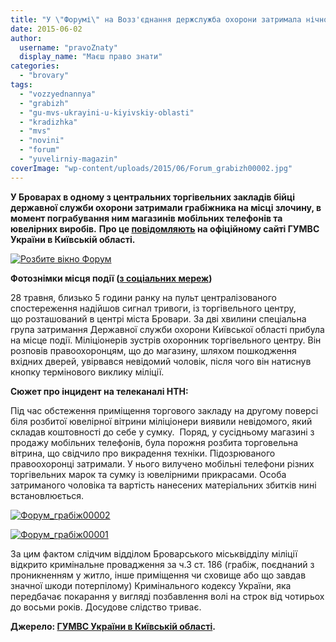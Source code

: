 ```yaml
---
title: "У \"Форумі\" на Возз'єднання держслужба охорони затримала нічного грабіжника"
date: 2015-06-02
author: 
  username: "pravoZnaty"
  display_name: "Маєш право знати"
categories: 
  - "brovary"
tags: 
  - "vozzyednannya"
  - "grabizh"
  - "gu-mvs-ukrayini-u-kiyivskiy-oblasti"
  - "kradizhka"
  - "mvs"
  - "novini"
  - "forum"
  - "yuvelirniy-magazin"
coverImage: "wp-content/uploads/2015/06/Forum_grabizh00002.jpg"
---
```


**У Броварах в одному з центральних торгівельних закладів бійці державної служби охорони затримали грабіжника на місці злочину, в момент пограбування ним магазинів мобільних телефонів та ювелірних виробів.** **Про це [повідомляють](http://www.mvs.gov.ua/mvs/control/kyivska/uk/publish/article/161064;jsessionid=332265307AB0B035E4F7F855AF0C8674) на офіційному сайті ГУМВС України в Київській області.**

[![Розбите вікно Форум](https://mpz.brovary.org/wp-content/uploads/2015/06/Rozbite-vikno-Forum.png)](https://mpz.brovary.org/wp-content/uploads/2015/06/Rozbite-vikno-Forum.png)

**Фотознімки місця події ([з соціальних мереж](https://www.facebook.com/pravo.znaty.brovary/posts/803036713137910))**

28 травня, близько 5 години ранку на пульт централізованого спостереження надійшов сигнал тривоги, із торгівельного центру, що розташований в центрі міста Бровари. За дві хвилини спеціальна група затримання Державної служби охорони Київської області прибула на місце події. Міліціонерів зустрів охоронник торгівельного центру. Він розповів правоохоронцям, що до магазину, шляхом пошкодження вхідних дверей, увірвався невідомий чоловік, після чого він натиснув кнопку термінового виклику міліції.

**Сюжет про інцидент на телеканалі НТН:**

Під час обстеження приміщення торгового закладу на другому поверсі біля розбитої ювелірної вітрини міліціонери виявили невідомого, який складав коштовності до себе у сумку.  Поряд, у сусідньому магазині з продажу мобільних телефонів, була порожня розбита торговельна вітрина, що свідчило про викрадення техніки. Підозрюваного правоохоронці затримали. У нього вилучено мобільні телефони різних торгівельних марок та сумку із ювелірними прикрасами. Особа затриманого чоловіка та вартість нанесених матеріальних збитків нині встановлюється.

[![Форум_грабіж00002](https://mpz.brovary.org/wp-content/uploads/2015/06/Forum_grabizh00002.jpg)](https://mpz.brovary.org/wp-content/uploads/2015/06/Forum_grabizh00002.jpg)

[![Форум_грабіж00001](https://mpz.brovary.org/wp-content/uploads/2015/06/Forum_grabizh00001.jpg)](https://mpz.brovary.org/wp-content/uploads/2015/06/Forum_grabizh00001.jpg)

За цим фактом слідчим відділом Броварського міськвідділу міліції відкрито кримінальне провадження за ч.3 ст. 186 (грабіж, поєднаний з проникненням у житло, інше приміщення чи сховище або що завдав значної шкоди потерпілому) Кримінального кодексу України, яка передбачає покарання у вигляді позбавлення волі на строк від чотирьох до восьми років. Досудове слідство триває.

**Джерело: [ГУМВС України в Київській області](http://www.mvs.gov.ua/mvs/control/kyivska/uk/publish/article/161064;jsessionid=332265307AB0B035E4F7F855AF0C8674).**
